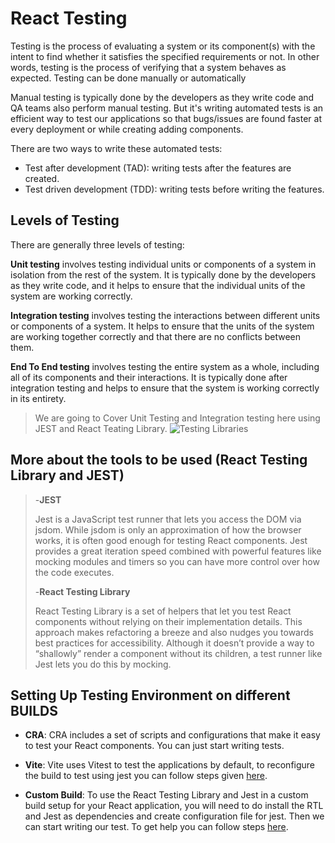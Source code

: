   # React Testing

  Testing is the process of evaluating a system or its component(s) with the intent to find whether it satisfies the specified requirements or not. In other words, testing is the process of verifying that a system behaves as expected. Testing can be done manually or automatically

  Manual testing is typically done by the developers as they write code and QA teams also perform manual testing. But it's writing automated tests is an efficient way to test our applications so that bugs/issues are found faster at every deployment or while creating adding components.

  There are two ways to write these automated tests:

  - Test after development (TAD): writing tests after the features are created.
  - Test driven development (TDD): writing tests before writing the features.

  ## Levels of Testing

  There are generally three levels of testing:

  **Unit testing** involves testing individual units or components of a system in isolation from the rest of the system. It is typically done by the developers as they write code, and it helps to ensure that the individual units of the system are working correctly.

  **Integration testing** involves testing the interactions between different units or components of a system. It helps to ensure that the units of the system are working together correctly and that there are no conflicts between them.

  **End To End testing** involves testing the entire system as a whole, including all of its components and their interactions. It is typically done after integration testing and helps to ensure that the system is working correctly in its entirety.


  > We are going to Cover Unit Testing and Integration testing here using JEST and React Teating Library.
  > ![Testing Libraries](./src/assets/images/rtl.png)

  ## More about the tools to be used (React Testing Library and JEST)

  > -**JEST**
  >
  >Jest is a JavaScript test runner that lets you access the DOM via jsdom. While jsdom is only an approximation of how the browser works, it is often good enough for testing React components. Jest provides a great iteration speed combined with powerful features like mocking modules and timers so you can have more control over how the code executes.
  >
  > -**React Testing Library**
  >
  >React Testing Library is a set of helpers that let you test React components without relying on their implementation details. This approach makes refactoring a breeze and also nudges you towards best practices for accessibility. Although it doesn’t provide a way to “shallowly” render a component without its children, a test runner like Jest lets you do this by mocking.





  ## Setting Up Testing Environment on different BUILDS

  - **CRA**:
    CRA includes a set of scripts and configurations that make it easy to test your React components. You can just start writing tests.

  - **Vite**:
    Vite uses Vitest to test the applications by default, to reconfigure the build to test using jest you can follow steps given [here](https://codingwithmanny.medium.com/quick-jest-setup-with-vitejs-react-typescript-82f325e4323f).

  - **Custom Build**:
    To use the React Testing Library and Jest in a custom build setup for your React application, you will need to do install the RTL and Jest as dependencies and create configuration file for jest. Then we can start writing our test. To get help you can follow steps [here](https://dev.to/ivadyhabimana/setup-jest-and-react-testing-library-in-a-react-project-a-step-by-step-guide-1mf0). 


